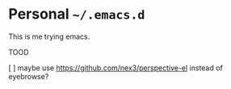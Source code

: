 Personal `~/.emacs.d`
===================

This is me trying emacs.


TOOD

[ ] maybe use https://github.com/nex3/perspective-el instead of eyebrowse?
